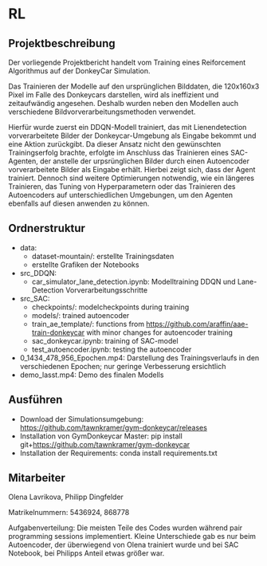 # RL

## Projektbeschreibung

Der vorliegende Projektbericht handelt vom Training eines Reiforcement Algorithmus auf der DonkeyCar Simulation.

Das Trainieren der Modelle auf den ursprünglichen Bilddaten, die 120x160x3 Pixel im Falle des Donkeycars darstellen, wird als ineffizient und zeitaufwändig angesehen. Deshalb wurden neben den Modellen auch verschiedene Bildvorverarbeitungsmethoden verwendet.

Hierfür wurde zuerst ein DDQN-Modell trainiert, das mit Lienendetection vorverarbeitete Bilder der Donkeycar-Umgebung als Eingabe bekommt und eine Aktion zurückgibt. Da dieser Ansatz nicht den gewünschten Trainingserfolg brachte, erfolgte im Anschluss das Trainieren eines SAC-Agenten, der anstelle der urpsrünglichen Bilder durch einen Autoencoder vorverarbeitete Bilder als Eingabe erhält.
Hierbei zeigt sich, dass der Agent trainiert. Dennoch sind weitere Optimierungen notwendig, wie ein längeres Trainieren, das Tuning von Hyperparametern oder das Trainieren des Autoencoders auf unterschiedlichen Umgebungen, um den Agenten ebenfalls auf diesen anwenden zu können.

## Ordnerstruktur

- data:
  - dataset-mountain/: erstellte Trainingsdaten
  - erstellte Grafiken der Notebooks
- src_DDQN:
  - car_simulator_lane_detection.ipynb: Modelltraining DDQN und Lane-Detection Vorverarbeitungsschritte
- src_SAC:
  - checkpoints/: modelcheckpoints during training
  - models/: trained autoencoder
  - train_ae_template/: functions from https://github.com/araffin/aae-train-donkeycar with minor changes for autoencoder training
  - sac_donkeycar.ipynb: training of SAC-model
  - test_autoencoder.ipynb: testing the autoencoder
- 0_1434_478_956_Epochen.mp4: Darstellung des Trainingsverlaufs in den verschiedenen Epochen; nur geringe Verbesserung ersichtlich
- demo_lasst.mp4: Demo des finalen Modells
 
## Ausführen
  - Download der Simulationsumgebung: https://github.com/tawnkramer/gym-donkeycar/releases
  - Installation von GymDonkeycar Master: pip install git+https://github.com/tawnkramer/gym-donkeycar
  - Installation der Requirements: conda install requirements.txt

## Mitarbeiter

Olena Lavrikova, Philipp Dingfelder

Matrikelnummern: 5436924, 868778

Aufgabenverteilung: Die meisten Teile des Codes wurden während pair programming sessions implementiert. Kleine Unterschiede gab es nur beim Autoencoder, der überwiegend von Olena trainiert wurde und bei SAC Notebook, bei Philipps Anteil etwas größer war.
